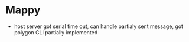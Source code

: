 # Mappy
- host server got serial time out, can handle partialy sent message, got polygon CLI partially implemented
